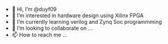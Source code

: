- 👋 Hi, I’m @duyf09
- 👀 I’m interested in hardware design using Xilinx FPGA
- 🌱 I’m currently learning verilog and Zynq Soc programmming
- 💞️ I’m looking to collaborate on ...
- 📫 How to reach me ...

<!---
duyf09/duyf09 is a ✨ special ✨ repository because its `README.md` (this file) appears on your GitHub profile.
You can click the Preview link to take a look at your changes.
--->
